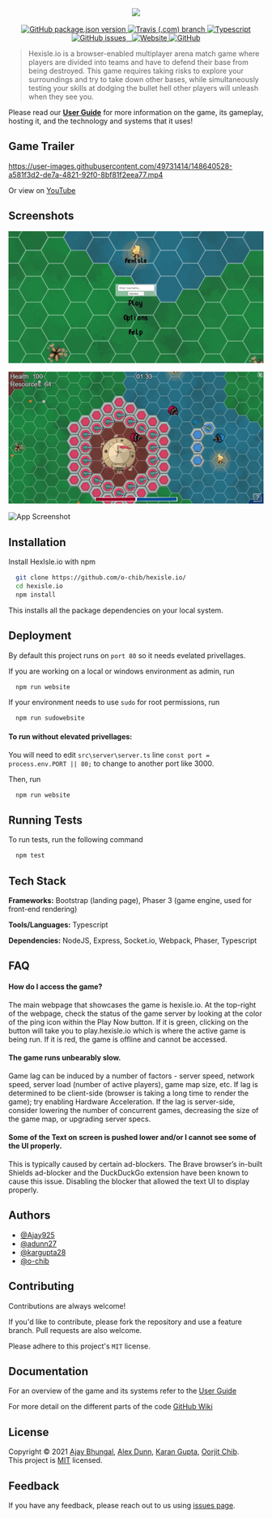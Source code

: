 <p align="center">
    <img src="https://i.imgur.com/cjIpMcl.png" />
</p>
<p align="center">
    <a href="">
        <img alt="GitHub package.json version" src="https://img.shields.io/github/package-json/v/o-chib/hexisle.io">
    </a>
    <a href="https://travis-ci.com/github/o-chib/hexisle.io/builds" target="_blank">
        <img alt="Travis (.com) branch" src="https://travis-ci.com/o-chib/hexisle.io.svg?branch=main">
    </a>
    <a href="">
        <img alt="Typescript" src="https://img.shields.io/badge/typescript-strict-blue.svg">
    </a>
    <br />
    <a href="https://github.com/o-chib/hexisle.io/issues?q=is%3Aopen+is%3Aissue">
        <img alt="GitHub issues" src="https://img.shields.io/github/issues-raw/o-chib/hexisle.io">
    </a>
    <a href="https://github.com/o-chib/hexisle.io/wiki">
        <img alt="" src="https://img.shields.io/badge/documentation-here-brightgreen.svg?" target="_blank" />
    </a>
    <a href="https://docs.google.com/document/d/1YHrR4WNBf9_-gPamyvvTtFYI9yxm49cz7WaIZMAzbWY/edit?usp=sharing">
        <img alt="" src="https://img.shields.io/badge/userguide-here-brightgreen.svg?" target="_blank" />
    </a>
    <a href="https://hexisle.io/">
        <img alt="Website" src="https://img.shields.io/website?down_color=lightgrey&down_message=offline&up_color=blue&up_message=online&url=https%3A%2F%2Fhexisle.io%2F">
    </a>
    <a href="https://github.com/o-chib/hexisle.io/blob/main/LICENSE">
        <img alt="GitHub" src="https://img.shields.io/github/license/o-chib/hexisle.io">
    </a>
</p>

> Hexisle.io is a browser-enabled multiplayer arena match game where players are divided into teams and have to defend their base from being destroyed. This game requires taking risks to explore your surroundings and try to take down other bases, while simultaneously testing your skills at dodging the bullet hell other players will unleash when they see you.

Please read our [**User Guide**](https://docs.google.com/document/d/e/2PACX-1vSCLj2ZHzgOwm3bN77StsHC25qQgZzq9X9zNPsLQ1pb5jvs5dWN0a5323ga9XYmV2CJSrn1UVBRkrys/pub) for more information on the game, its gameplay, hosting it, and the technology and systems that it uses!

## Game Trailer

https://user-images.githubusercontent.com/49731414/148640528-a581f3d2-de7a-4821-92f0-8bf81f2eea77.mp4

Or view on [YouTube](https://www.youtube.com/watch?v=o8Bu8e-gTtE)

## Screenshots

![App Screenshot](landing-page/image/carousel1.png)

![App Screenshot](landing-page/image/carousel3.png)
  
![App Screenshot](landing-page/image/carousel4.png)

## Installation 

Install HexIsle.io with npm

```bash 
  git clone https://github.com/o-chib/hexisle.io/
  cd hexisle.io
  npm install
```

This installs all the package dependencies on your local system.
    
## Deployment

By default this project runs on `port 80` so it needs evelated privellages. 

If you are working on a local or windows environment as admin, run

```bash
  npm run website
```

If your environment needs to use `sudo` for root permissions, run

```bash
  npm run sudowebsite
```

#### To run without elevated privellages:
 
 You will need to edit `src\server\server.ts` line `const port = process.env.PORT || 80;` to change to another port like 3000.
 
 Then, run
 
```bash
  npm run website
```

## Running Tests

To run tests, run the following command

```bash
  npm test
```
  
## Tech Stack

**Frameworks:** Bootstrap (landing page), Phaser 3 (game engine, used for front-end rendering)

**Tools/Languages:** Typescript

**Dependencies:** NodeJS, Express, Socket.io, Webpack, Phaser, Typescript
  
## FAQ

#### How do I access the game?

The main webpage that showcases the game is hexisle.io. At the top-right of the webpage, check the status of the game server by looking at the color of the ping icon within the Play Now button. If it is green, clicking on the button will take you to play.hexisle.io which is where the active game is being run. If it is red, the game is offline and cannot be accessed.

#### The game runs unbearably slow.

Game lag can be induced by a number of factors - server speed, network speed, server load (number of active players), game map size, etc. If lag is determined to be client-side (browser is taking a long time to render the game); try enabling Hardware Acceleration. 
If the lag is server-side, consider lowering the number of concurrent games, decreasing the size of the game map, or upgrading server specs.

#### Some of the Text on screen is pushed lower and/or I cannot see some of the UI properly.

This is typically caused by certain ad-blockers. The Brave browser’s in-built Shields ad-blocker and the DuckDuckGo extension have been known to cause this issue. Disabling the blocker that allowed the text UI to display properly.
  
## Authors

- [@Ajay925](https://github.com/Ajay925)
- [@adunn27](https://github.com/adunn27)
- [@kargupta28](https://github.com/kargupta28)
- [@o-chib](https://github.com/o-chib)

## Contributing

Contributions are always welcome!

If you'd like to contribute, please fork the repository and use a feature branch. Pull requests are also welcome.

Please adhere to this project's `MIT` license.

## Documentation

For an overview of the game and its systems refer to the [User Guide](https://docs.google.com/document/d/e/2PACX-1vSCLj2ZHzgOwm3bN77StsHC25qQgZzq9X9zNPsLQ1pb5jvs5dWN0a5323ga9XYmV2CJSrn1UVBRkrys/pub) 

For more detail on the different parts of the code [GitHub Wiki](https://github.com/o-chib/hexisle.io/wiki)

## License

Copyright © 2021 [Ajay Bhungal](https://github.com/Ajay925), [Alex Dunn](https://github.com/adunn27), [Karan Gupta](https://github.com/kargupta28), [Oorjit Chib](https://github.com/o-chib).<br />
This project is [MIT](https://github.com/o-chib/hexisle.io/blob/main/LICENSE) licensed.
  
## Feedback

If you have any feedback, please reach out to us using [issues page](https://github.com/o-chib/hexisle.io/issues).
